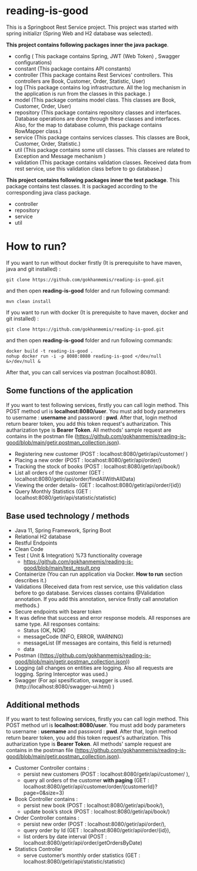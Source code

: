 # reading-is-good

This is a Springboot Rest Service project. This project was started with spring initializr (Spring Web and H2 database was selected).  

**This project contains following packages inner the java package**.
 - config  ( This package contains Spring, JWT (Web Token) , Swagger configurations)
 - constant  (This package contains API constants)
 - controller (This package contains Rest Services' controllers. This controllers are Book, Customer, Order, Statistic, User)
 - log (This package contains log infrastructure. All the log mechanism in the application is run from the classes in this package.  )
 - model (This package contains model class. This classes are Book, Customer, Order, User)
 - repository (This package contains repository classes and interfaces. Database operations are done through these classes and interfaces. Also, for the map to database column, this package contains RowMapper class.)
 - service  (This package contains services classes. This classes are Book, Customer, Order, Statistic.)
 - util (This package contains some util classes. This classes are related to Exception and Message mechanism )
 - validation (This package contains validation classes. Received data from rest service, use this validation class before to go database.)
 
 **This project contains following packages inner the test package**. This package contains test classes. It is packaged according to the corresponding java class package.
 
 - controller 
 - repository 
 - service 
 - util


# How to run?
If you want to run without docker firstly (It is prerequisite to have maven, java and git installed) :
	
    git clone https://github.com/gokhanmemis/reading-is-good.git

and then open **reading-is-good** folder and run following command:
	
    mvn clean install

If you want to run with docker (It is prerequisite to have maven, docker and git installed) : 

    git clone https://github.com/gokhanmemis/reading-is-good.git

and then open **reading-is-good** folder and run following commands:

    docker build -t reading-is-good .
    nohup docker run -i -p 8080:8080 reading-is-good </dev/null &>/dev/null &
After that, you can call services via postman (localhost:8080).

## Some functions of the application

If you want to test following services, firstly you can call login method. This POST method url is **localhost:8080/user**. You must add body parameters to username : **username** and password : **pwd**.
After that, login method return bearer token, you add this token request's autharization. This autharization type is **Bearer Token**. All methods' sample request are contains in the postman file (https://github.com/gokhanmemis/reading-is-good/blob/main/getir.postman_collection.json).

 - Registering new customer (POST : localhost:8080/getir/api/customer/ )
 - Placing a new order (POST : localhost:8080/getir/api/order/)
 - Tracking the stock of books (POST : localhost:8080/getir/api/book/)
 - List all orders of the customer (GET : localhost:8080/getir/api/order/findAllWithAllData)
 - Viewing the order details- (GET : localhost:8080/getir/api/order/{id})
 - Query Monthly Statistics (GET : localhost:8080/getir/api/statistic/statistic)

## Base used technology / methods

 - Java 11, Spring Framework, Spring Boot
 - Relational H2 database
 - Restful Endpoints
 - Clean Code
 - Test ( Unit & Integration) %73 functionality coverage
	 - https://github.com/gokhanmemis/reading-is-good/blob/main/test_result.png
 - Containerize (You can run application via Docker. **How to run** section describes it.)
 - Validations (Received data from rest service, use this validation class before to go database. Services classes contains @Validation annotation. If you add this annotation, service firstly call annotation methods.)
 - Secure endpoints with bearer token
 - It was define that success and error response models. All responses are same type. All responses contains:
	 - Status (OK, NOK)
	 - messageCode (INFO, ERROR, WARNING)
	 - messageList (If messages are contains, this field is returned)
	 - data 
 - Postman ((https://github.com/gokhanmemis/reading-is-good/blob/main/getir.postman_collection.json))
 - Logging (all changes on entities are logging. Also all requests are logging. Spring Interceptor was used.)
 - Swagger (For api spesification, swagger is used. (http://localhost:8080/swagger-ui.html) )

## Additional methods

If you want to test following services, firstly you can call login method. This POST method url is **localhost:8080/user**. You must add body parameters to username : **username** and password : **pwd**.
After that, login method return bearer token, you add this token request's autharization. This autharization type is **Bearer Token**. All methods' sample request are contains in the postman file (https://github.com/gokhanmemis/reading-is-good/blob/main/getir.postman_collection.json).

 - Customer Controller contains : 
	 - persist new customers (POST : localhost:8080/getir/api/customer/ ), 
	 - query all orders of the customer **with paging** (GET : localhost:8080/getir/api/customer/order/{customerId}?page=0&size=3)
 - Book Controller contains : 
	 - persist new book (POST : localhost:8080/getir/api/book/), 
	 - update book’s stock (POST : localhost:8080/getir/api/book/)
 - Order Controller contains : 
	 - persist new order (POST : localhost:8080/getir/api/order/), 
	 - query order by Id (GET : localhost:8080/getir/api/order/{id}), 
	 - list orders by date interval (POST : localhost:8080/getir/api/order/getOrdersByDate)
 - Statistics Controller
	 - serve customer’s monthly order statistics (GET : localhost:8080/getir/api/statistic/statistic)